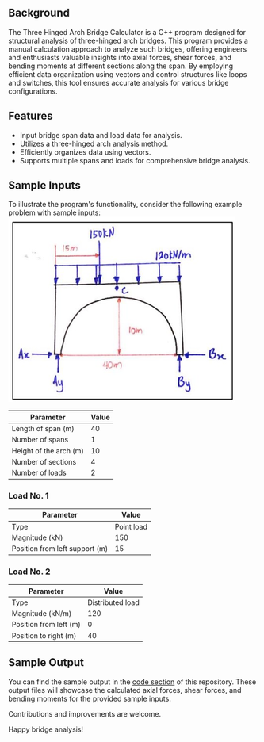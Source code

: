 ## Background

The Three Hinged Arch Bridge Calculator is a C++ program designed for structural analysis of three-hinged arch bridges. This program provides a manual calculation approach to analyze such bridges, offering engineers and enthusiasts valuable insights into axial forces, shear forces, and bending moments at different sections along the span. By employing efficient data organization using vectors and control structures like loops and switches, this tool ensures accurate analysis for various bridge configurations.

## Features

- Input bridge span data and load data for analysis.
- Utilizes a three-hinged arch analysis method.
- Efficiently organizes data using vectors.
- Supports multiple spans and loads for comprehensive bridge analysis.

## Sample Inputs

To illustrate the program's functionality, consider the following example problem with sample inputs:
![Sample of Three Hinged Arch Bridge problem](https://github.com/rulkimi/bridge-stress-analysis/raw/main/sample-input.jpg)


| Parameter                     | Value        |
| ----------------------------- | ------------ |
| Length of span (m)            | 40           |
| Number of spans               | 1            |
| Height of the arch (m)        | 10           |
| Number of sections            | 4            |
| Number of loads               | 2            |

### Load No. 1

| Parameter                     | Value        |
| ----------------------------- | ------------ |
| Type                          | Point load   |
| Magnitude (kN)                | 150          |
| Position from left support (m)| 15           |

### Load No. 2

| Parameter                     | Value        |
| ----------------------------- | ------------ |
| Type                          | Distributed load |
| Magnitude (kN/m)              | 120          |
| Position from left (m)        | 0            |
| Position to right (m)         | 40           |


## Sample Output

You can find the sample output in the [code section](https://github.com/rulkimi/bridge-stress-analysis/raw/main/sample-output.jpg) of this repository. These output files will showcase the calculated axial forces, shear forces, and bending moments for the provided sample inputs.

Contributions and improvements are welcome.

Happy bridge analysis!
